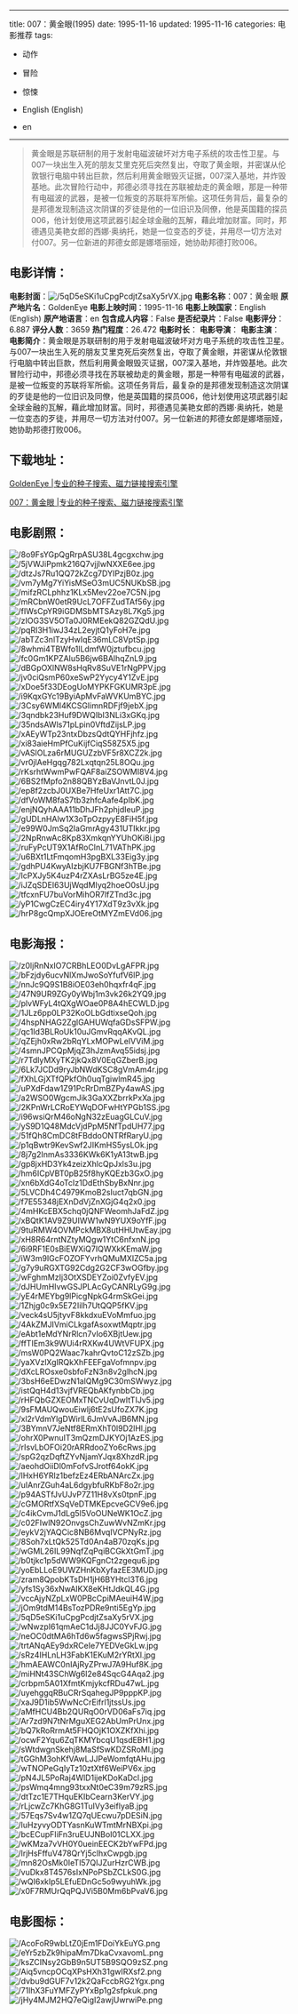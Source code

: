 
---
title: 007：黄金眼(1995)
date: 1995-11-16
updated: 1995-11-16
categories: 电影推荐
tags:
- 动作
- 冒险
- 惊悚

- English (English)
- en
---


> 黄金眼是苏联研制的用于发射电磁波破坏对方电子系统的攻击性卫星。与007一块出生入死的朋友艾里克死后突然复出，夺取了黄金眼，并密谋从伦敦银行电脑中转出巨款，然后利用黄金眼毁灭证据，007深入基地，并炸毁基地。此次冒险行动中，邦德必须寻找在苏联被劫走的黄金眼，那是一种带有电磁波的武器，是被一位叛变的苏联将军所偷。这项任务背后，最复杂的是邦德发现制造这次阴谋的歹徒是他的一位旧识及同僚，他是英国籍的探员006，他计划使用这项武器引起全球金融的瓦解，藉此增加财富。同时，邦德遇见美艳女郎的西娜·奥纳托，她是一位变态的歹徒，并用尽一切方法对付007。另一位新进的邦德女郎是娜塔丽娅，她协助邦德打败006。

## **电影详情**：

**电影封面**：<img src="https://image.tmdb.org/t/p/w200/5qD5eSKi1uCpgPcdjtZsaXy5rVX.jpg" alt="/5qD5eSKi1uCpgPcdjtZsaXy5rVX.jpg" title="/5qD5eSKi1uCpgPcdjtZsaXy5rVX.jpg">
**电影名称**：007：黄金眼
**原产地片名**：GoldenEye
**电影上映时间**：1995-11-16
**电影上映国家**：English (English)
**原产地语言**：en
**包含成人内容**：False
**是否纪录片**：False
**电影评分**：6.887
**评分人数**：3659
**热门程度**：26.472
**电影时长**：
**电影导演**：
**电影主演**：
**电影简介**：黄金眼是苏联研制的用于发射电磁波破坏对方电子系统的攻击性卫星。与007一块出生入死的朋友艾里克死后突然复出，夺取了黄金眼，并密谋从伦敦银行电脑中转出巨款，然后利用黄金眼毁灭证据，007深入基地，并炸毁基地。此次冒险行动中，邦德必须寻找在苏联被劫走的黄金眼，那是一种带有电磁波的武器，是被一位叛变的苏联将军所偷。这项任务背后，最复杂的是邦德发现制造这次阴谋的歹徒是他的一位旧识及同僚，他是英国籍的探员006，他计划使用这项武器引起全球金融的瓦解，藉此增加财富。同时，邦德遇见美艳女郎的西娜·奥纳托，她是一位变态的歹徒，并用尽一切方法对付007。另一位新进的邦德女郎是娜塔丽娅，她协助邦德打败006。

## **下载地址**：
[GoldenEye |专业的种子搜索、磁力链接搜索引擎](https://movie.amd794.com:2083/?search=GoldenEye&ordering=&mode=match_phrase&page_size=10&page=1)

[007：黄金眼 |专业的种子搜索、磁力链接搜索引擎](https://movie.amd794.com:2083/?search=007%EF%BC%9A%E9%BB%84%E9%87%91%E7%9C%BC&ordering=&mode=match_phrase&page_size=10&page=1)
 

## **电影剧照**：
<img src="https://image.tmdb.org/t/p/original/8o9FsYGpQgRrpASU38L4gcgxchw.jpg" alt="/8o9FsYGpQgRrpASU38L4gcgxchw.jpg" title="/8o9FsYGpQgRrpASU38L4gcgxchw.jpg"><img src="https://image.tmdb.org/t/p/original/5jVWJiPpmk216Q7vjjlwNXXE6ee.jpg" alt="/5jVWJiPpmk216Q7vjjlwNXXE6ee.jpg" title="/5jVWJiPpmk216Q7vjjlwNXXE6ee.jpg"><img src="https://image.tmdb.org/t/p/original/dtzJs7Ru1QQ72kZcg7DYIPzjB0z.jpg" alt="/dtzJs7Ru1QQ72kZcg7DYIPzjB0z.jpg" title="/dtzJs7Ru1QQ72kZcg7DYIPzjB0z.jpg"><img src="https://image.tmdb.org/t/p/original/vm7yMg7YiYisMSeO3mUC5NUKbSB.jpg" alt="/vm7yMg7YiYisMSeO3mUC5NUKbSB.jpg" title="/vm7yMg7YiYisMSeO3mUC5NUKbSB.jpg"><img src="https://image.tmdb.org/t/p/original/mifzRCLphhz1KLx5Mev22oe7C5N.jpg" alt="/mifzRCLphhz1KLx5Mev22oe7C5N.jpg" title="/mifzRCLphhz1KLx5Mev22oe7C5N.jpg"><img src="https://image.tmdb.org/t/p/original/mRCbnW0etR9UcL7OFFZudTAf56y.jpg" alt="/mRCbnW0etR9UcL7OFFZudTAf56y.jpg" title="/mRCbnW0etR9UcL7OFFZudTAf56y.jpg"><img src="https://image.tmdb.org/t/p/original/fIWsCpYR9iGDMSbMTSAzy8L7Kg5.jpg" alt="/fIWsCpYR9iGDMSbMTSAzy8L7Kg5.jpg" title="/fIWsCpYR9iGDMSbMTSAzy8L7Kg5.jpg"><img src="https://image.tmdb.org/t/p/original/zIOG3SV5OTa0J0RMEekQ82GZQdU.jpg" alt="/zIOG3SV5OTa0J0RMEekQ82GZQdU.jpg" title="/zIOG3SV5OTa0J0RMEekQ82GZQdU.jpg"><img src="https://image.tmdb.org/t/p/original/pqRI3H1iwJ34zL2eyjtQ1yFoH7e.jpg" alt="/pqRI3H1iwJ34zL2eyjtQ1yFoH7e.jpg" title="/pqRI3H1iwJ34zL2eyjtQ1yFoH7e.jpg"><img src="https://image.tmdb.org/t/p/original/abTZc3nlTzyHwIqE36mLC8VptSp.jpg" alt="/abTZc3nlTzyHwIqE36mLC8VptSp.jpg" title="/abTZc3nlTzyHwIqE36mLC8VptSp.jpg"><img src="https://image.tmdb.org/t/p/original/8whmi4TBWfo1lLdmfW0jztufbcu.jpg" alt="/8whmi4TBWfo1lLdmfW0jztufbcu.jpg" title="/8whmi4TBWfo1lLdmfW0jztufbcu.jpg"><img src="https://image.tmdb.org/t/p/original/fc0Gm1KPZAIu5B6jw6BAlhqZnL9.jpg" alt="/fc0Gm1KPZAIu5B6jw6BAlhqZnL9.jpg" title="/fc0Gm1KPZAIu5B6jw6BAlhqZnL9.jpg"><img src="https://image.tmdb.org/t/p/original/dBGpOXlNW8sHqRv8SuVE1rNgPPV.jpg" alt="/dBGpOXlNW8sHqRv8SuVE1rNgPPV.jpg" title="/dBGpOXlNW8sHqRv8SuVE1rNgPPV.jpg"><img src="https://image.tmdb.org/t/p/original/jv0ciQsmP60xeSwP2Yycy4Y1ZvE.jpg" alt="/jv0ciQsmP60xeSwP2Yycy4Y1ZvE.jpg" title="/jv0ciQsmP60xeSwP2Yycy4Y1ZvE.jpg"><img src="https://image.tmdb.org/t/p/original/xDoe5f33DEogUoMYPKFGKUMR3pE.jpg" alt="/xDoe5f33DEogUoMYPKFGKUMR3pE.jpg" title="/xDoe5f33DEogUoMYPKFGKUMR3pE.jpg"><img src="https://image.tmdb.org/t/p/original/i9KqxGYc19ByiApMvFaWVKUmBYC.jpg" alt="/i9KqxGYc19ByiApMvFaWVKUmBYC.jpg" title="/i9KqxGYc19ByiApMvFaWVKUmBYC.jpg"><img src="https://image.tmdb.org/t/p/original/3Csy6WMl4KCSGIimnRDFjf9jebX.jpg" alt="/3Csy6WMl4KCSGIimnRDFjf9jebX.jpg" title="/3Csy6WMl4KCSGIimnRDFjf9jebX.jpg"><img src="https://image.tmdb.org/t/p/original/3qndbk23Huf9DWQIbI3NLi3xGKq.jpg" alt="/3qndbk23Huf9DWQIbI3NLi3xGKq.jpg" title="/3qndbk23Huf9DWQIbI3NLi3xGKq.jpg"><img src="https://image.tmdb.org/t/p/original/35ndsAWls71pLpin0VftdZijsLP.jpg" alt="/35ndsAWls71pLpin0VftdZijsLP.jpg" title="/35ndsAWls71pLpin0VftdZijsLP.jpg"><img src="https://image.tmdb.org/t/p/original/xAEyWTp23ntxDbzsQdtQYHFjhfz.jpg" alt="/xAEyWTp23ntxDbzsQdtQYHFjhfz.jpg" title="/xAEyWTp23ntxDbzsQdtQYHFjhfz.jpg"><img src="https://image.tmdb.org/t/p/original/xi83aieHmPfCuKijfCiqS58Z5X5.jpg" alt="/xi83aieHmPfCuKijfCiqS58Z5X5.jpg" title="/xi83aieHmPfCuKijfCiqS58Z5X5.jpg"><img src="https://image.tmdb.org/t/p/original/vASlOLza6rMUGUZzbVF5r8XCZ2k.jpg" alt="/vASlOLza6rMUGUZzbVF5r8XCZ2k.jpg" title="/vASlOLza6rMUGUZzbVF5r8XCZ2k.jpg"><img src="https://image.tmdb.org/t/p/original/vr0jlAeHgqg782Lxqtqn25L8OQu.jpg" alt="/vr0jlAeHgqg782Lxqtqn25L8OQu.jpg" title="/vr0jlAeHgqg782Lxqtqn25L8OQu.jpg"><img src="https://image.tmdb.org/t/p/original/rKsrhtWwmPwFQAF8aiZSOWMI8V4.jpg" alt="/rKsrhtWwmPwFQAF8aiZSOWMI8V4.jpg" title="/rKsrhtWwmPwFQAF8aiZSOWMI8V4.jpg"><img src="https://image.tmdb.org/t/p/original/6BS2fMpfo2n88QBYzBaVJnvtL0J.jpg" alt="/6BS2fMpfo2n88QBYzBaVJnvtL0J.jpg" title="/6BS2fMpfo2n88QBYzBaVJnvtL0J.jpg"><img src="https://image.tmdb.org/t/p/original/ep8f2zcbJ0UXBe7HfeUxr1Att7C.jpg" alt="/ep8f2zcbJ0UXBe7HfeUxr1Att7C.jpg" title="/ep8f2zcbJ0UXBe7HfeUxr1Att7C.jpg"><img src="https://image.tmdb.org/t/p/original/dfVoWM8faS7tb3zhfcAafe4pIbK.jpg" alt="/dfVoWM8faS7tb3zhfcAafe4pIbK.jpg" title="/dfVoWM8faS7tb3zhfcAafe4pIbK.jpg"><img src="https://image.tmdb.org/t/p/original/enjNQyhAAA11bDhJFh2phjdIeuP.jpg" alt="/enjNQyhAAA11bDhJFh2phjdIeuP.jpg" title="/enjNQyhAAA11bDhJFh2phjdIeuP.jpg"><img src="https://image.tmdb.org/t/p/original/gUDLnHAlw1X3oTpOzpyyE8FiH5f.jpg" alt="/gUDLnHAlw1X3oTpOzpyyE8FiH5f.jpg" title="/gUDLnHAlw1X3oTpOzpyyE8FiH5f.jpg"><img src="https://image.tmdb.org/t/p/original/e99W0JmSq2IaGmrAgy431UTIkkr.jpg" alt="/e99W0JmSq2IaGmrAgy431UTIkkr.jpg" title="/e99W0JmSq2IaGmrAgy431UTIkkr.jpg"><img src="https://image.tmdb.org/t/p/original/2NpRnwAc8Kp83XmkqnYYUhOKi8i.jpg" alt="/2NpRnwAc8Kp83XmkqnYYUhOKi8i.jpg" title="/2NpRnwAc8Kp83XmkqnYYUhOKi8i.jpg"><img src="https://image.tmdb.org/t/p/original/ruFyPcUT9X1AfRoCInL71VAThPK.jpg" alt="/ruFyPcUT9X1AfRoCInL71VAThPK.jpg" title="/ruFyPcUT9X1AfRoCInL71VAThPK.jpg"><img src="https://image.tmdb.org/t/p/original/u6BXt1LtFmqomH3pgBXL33Eig3y.jpg" alt="/u6BXt1LtFmqomH3pgBXL33Eig3y.jpg" title="/u6BXt1LtFmqomH3pgBXL33Eig3y.jpg"><img src="https://image.tmdb.org/t/p/original/gdhPU4KwyAIzbjKU7FBGNf3hTBe.jpg" alt="/gdhPU4KwyAIzbjKU7FBGNf3hTBe.jpg" title="/gdhPU4KwyAIzbjKU7FBGNf3hTBe.jpg"><img src="https://image.tmdb.org/t/p/original/lcPXJy5K4uzP4rZXAsLrBG5ze4E.jpg" alt="/lcPXJy5K4uzP4rZXAsLrBG5ze4E.jpg" title="/lcPXJy5K4uzP4rZXAsLrBG5ze4E.jpg"><img src="https://image.tmdb.org/t/p/original/iJZqSDEI63UjWqdMIyq2hoeO0sU.jpg" alt="/iJZqSDEI63UjWqdMIyq2hoeO0sU.jpg" title="/iJZqSDEI63UjWqdMIyq2hoeO0sU.jpg"><img src="https://image.tmdb.org/t/p/original/tfcxnFU7buVorMihOR7lfZTnd3c.jpg" alt="/tfcxnFU7buVorMihOR7lfZTnd3c.jpg" title="/tfcxnFU7buVorMihOR7lfZTnd3c.jpg"><img src="https://image.tmdb.org/t/p/original/yP1CwgCzEC4iry4Y17XdT9z3vXk.jpg" alt="/yP1CwgCzEC4iry4Y17XdT9z3vXk.jpg" title="/yP1CwgCzEC4iry4Y17XdT9z3vXk.jpg"><img src="https://image.tmdb.org/t/p/original/hrP8gcQmpXJOEreOtMYZmEVd06.jpg" alt="/hrP8gcQmpXJOEreOtMYZmEVd06.jpg" title="/hrP8gcQmpXJOEreOtMYZmEVd06.jpg">

## **电影海报**：
<img src="https://image.tmdb.org/t/p/original/z0ljRnNxIO7CRBhLEO0DvLgAFPR.jpg" alt="/z0ljRnNxIO7CRBhLEO0DvLgAFPR.jpg" title="/z0ljRnNxIO7CRBhLEO0DvLgAFPR.jpg"><img src="https://image.tmdb.org/t/p/original/bFzjdy6ucvNlXmJwoSoYfufV6lP.jpg" alt="/bFzjdy6ucvNlXmJwoSoYfufV6lP.jpg" title="/bFzjdy6ucvNlXmJwoSoYfufV6lP.jpg"><img src="https://image.tmdb.org/t/p/original/nnJc9Q9S1B8iOE03eh0hqxfr4qF.jpg" alt="/nnJc9Q9S1B8iOE03eh0hqxfr4qF.jpg" title="/nnJc9Q9S1B8iOE03eh0hqxfr4qF.jpg"><img src="https://image.tmdb.org/t/p/original/47N9UR9ZGy0yWbj1m3vk26k2YQ9.jpg" alt="/47N9UR9ZGy0yWbj1m3vk26k2YQ9.jpg" title="/47N9UR9ZGy0yWbj1m3vk26k2YQ9.jpg"><img src="https://image.tmdb.org/t/p/original/plvWFyL4tQXgWOae0P8A4hECWLD.jpg" alt="/plvWFyL4tQXgWOae0P8A4hECWLD.jpg" title="/plvWFyL4tQXgWOae0P8A4hECWLD.jpg"><img src="https://image.tmdb.org/t/p/original/1JLz6pp0LP32KoOLbGdtixseQoh.jpg" alt="/1JLz6pp0LP32KoOLbGdtixseQoh.jpg" title="/1JLz6pp0LP32KoOLbGdtixseQoh.jpg"><img src="https://image.tmdb.org/t/p/original/4hspNHAG2ZglGAHUWqfaGDsSFPW.jpg" alt="/4hspNHAG2ZglGAHUWqfaGDsSFPW.jpg" title="/4hspNHAG2ZglGAHUWqfaGDsSFPW.jpg"><img src="https://image.tmdb.org/t/p/original/qc1Id3BLRoUk10uJGmvRqqAKvQL.jpg" alt="/qc1Id3BLRoUk10uJGmvRqqAKvQL.jpg" title="/qc1Id3BLRoUk10uJGmvRqqAKvQL.jpg"><img src="https://image.tmdb.org/t/p/original/qZEjh0xRw2bRqYLxMOPwLeIVViM.jpg" alt="/qZEjh0xRw2bRqYLxMOPwLeIVViM.jpg" title="/qZEjh0xRw2bRqYLxMOPwLeIVViM.jpg"><img src="https://image.tmdb.org/t/p/original/4smnJPCQpMjqZ3hJzmAvq55idsj.jpg" alt="/4smnJPCQpMjqZ3hJzmAvq55idsj.jpg" title="/4smnJPCQpMjqZ3hJzmAvq55idsj.jpg"><img src="https://image.tmdb.org/t/p/original/r7TdlyMXyTK2jkQx8V0EqGZberB.jpg" alt="/r7TdlyMXyTK2jkQx8V0EqGZberB.jpg" title="/r7TdlyMXyTK2jkQx8V0EqGZberB.jpg"><img src="https://image.tmdb.org/t/p/original/6Lk7JCDd9ryJbNWdKSC8gVmAm4r.jpg" alt="/6Lk7JCDd9ryJbNWdKSC8gVmAm4r.jpg" title="/6Lk7JCDd9ryJbNWdKSC8gVmAm4r.jpg"><img src="https://image.tmdb.org/t/p/original/fXhLGjXTfQPkfOh0uqTgiwlmR45.jpg" alt="/fXhLGjXTfQPkfOh0uqTgiwlmR45.jpg" title="/fXhLGjXTfQPkfOh0uqTgiwlmR45.jpg"><img src="https://image.tmdb.org/t/p/original/uPXdFdaw1Z91PcRrDmBZPy4awAS.jpg" alt="/uPXdFdaw1Z91PcRrDmBZPy4awAS.jpg" title="/uPXdFdaw1Z91PcRrDmBZPy4awAS.jpg"><img src="https://image.tmdb.org/t/p/original/a2WSO0WgcmJik3GaXXZbrrkPxXa.jpg" alt="/a2WSO0WgcmJik3GaXXZbrrkPxXa.jpg" title="/a2WSO0WgcmJik3GaXXZbrrkPxXa.jpg"><img src="https://image.tmdb.org/t/p/original/2KPnWrLCRoEYWqDOFwHtYPGb1SS.jpg" alt="/2KPnWrLCRoEYWqDOFwHtYPGb1SS.jpg" title="/2KPnWrLCRoEYWqDOFwHtYPGb1SS.jpg"><img src="https://image.tmdb.org/t/p/original/i96wsiQrM46oNgN32zEuagGLCuV.jpg" alt="/i96wsiQrM46oNgN32zEuagGLCuV.jpg" title="/i96wsiQrM46oNgN32zEuagGLCuV.jpg"><img src="https://image.tmdb.org/t/p/original/yS9D1Q48MdcVjdPpM5NfTpdUH77.jpg" alt="/yS9D1Q48MdcVjdPpM5NfTpdUH77.jpg" title="/yS9D1Q48MdcVjdPpM5NfTpdUH77.jpg"><img src="https://image.tmdb.org/t/p/original/51fQh8CmDC8tFBddoONTRfRaryU.jpg" alt="/51fQh8CmDC8tFBddoONTRfRaryU.jpg" title="/51fQh8CmDC8tFBddoONTRfRaryU.jpg"><img src="https://image.tmdb.org/t/p/original/p1qBwtr9KevSwf2JIKmHS5ysLOk.jpg" alt="/p1qBwtr9KevSwf2JIKmHS5ysLOk.jpg" title="/p1qBwtr9KevSwf2JIKmHS5ysLOk.jpg"><img src="https://image.tmdb.org/t/p/original/8j7g2InmAs3336KWk6K1yA13twB.jpg" alt="/8j7g2InmAs3336KWk6K1yA13twB.jpg" title="/8j7g2InmAs3336KWk6K1yA13twB.jpg"><img src="https://image.tmdb.org/t/p/original/gp8jxHD3Yk4zeizXhlcQpJxls3u.jpg" alt="/gp8jxHD3Yk4zeizXhlcQpJxls3u.jpg" title="/gp8jxHD3Yk4zeizXhlcQpJxls3u.jpg"><img src="https://image.tmdb.org/t/p/original/hm6ICpVBT0pB25f8hyKQEzb3GxO.jpg" alt="/hm6ICpVBT0pB25f8hyKQEzb3GxO.jpg" title="/hm6ICpVBT0pB25f8hyKQEzb3GxO.jpg"><img src="https://image.tmdb.org/t/p/original/xn6bXdG4oTcIz1DdEthSbyBxNnr.jpg" alt="/xn6bXdG4oTcIz1DdEthSbyBxNnr.jpg" title="/xn6bXdG4oTcIz1DdEthSbyBxNnr.jpg"><img src="https://image.tmdb.org/t/p/original/5LVCDh4C4979KmoB2sIuct7qbGN.jpg" alt="/5LVCDh4C4979KmoB2sIuct7qbGN.jpg" title="/5LVCDh4C4979KmoB2sIuct7qbGN.jpg"><img src="https://image.tmdb.org/t/p/original/f7E55348jEXnDdVjZnXGjG4q2x0.jpg" alt="/f7E55348jEXnDdVjZnXGjG4q2x0.jpg" title="/f7E55348jEXnDdVjZnXGjG4q2x0.jpg"><img src="https://image.tmdb.org/t/p/original/4mHKcEBX5chq0jQNFWeomhJaFdZ.jpg" alt="/4mHKcEBX5chq0jQNFWeomhJaFdZ.jpg" title="/4mHKcEBX5chq0jQNFWeomhJaFdZ.jpg"><img src="https://image.tmdb.org/t/p/original/xBQtK1AV9Z9UIWW1wN9YUX9oYfF.jpg" alt="/xBQtK1AV9Z9UIWW1wN9YUX9oYfF.jpg" title="/xBQtK1AV9Z9UIWW1wN9YUX9oYfF.jpg"><img src="https://image.tmdb.org/t/p/original/9tuRMW4OVMPckMBX8utHHUtwEay.jpg" alt="/9tuRMW4OVMPckMBX8utHHUtwEay.jpg" title="/9tuRMW4OVMPckMBX8utHHUtwEay.jpg"><img src="https://image.tmdb.org/t/p/original/xH8R64rntNZtyMQgw1YtC6nfxnN.jpg" alt="/xH8R64rntNZtyMQgw1YtC6nfxnN.jpg" title="/xH8R64rntNZtyMQgw1YtC6nfxnN.jpg"><img src="https://image.tmdb.org/t/p/original/6i9RF1E0sBiEWXiQ7IQWXkKEmaW.jpg" alt="/6i9RF1E0sBiEWXiQ7IQWXkKEmaW.jpg" title="/6i9RF1E0sBiEWXiQ7IQWXkKEmaW.jpg"><img src="https://image.tmdb.org/t/p/original/iW3m9IGcFOZOFYvrhQMuMXIZC5a.jpg" alt="/iW3m9IGcFOZOFYvrhQMuMXIZC5a.jpg" title="/iW3m9IGcFOZOFYvrhQMuMXIZC5a.jpg"><img src="https://image.tmdb.org/t/p/original/g7y9uRGXTG92Cdg2G2CF3wOGfby.jpg" alt="/g7y9uRGXTG92Cdg2G2CF3wOGfby.jpg" title="/g7y9uRGXTG92Cdg2G2CF3wOGfby.jpg"><img src="https://image.tmdb.org/t/p/original/wFghmMzIj3OtXSDEYZoi0ZvfyEV.jpg" alt="/wFghmMzIj3OtXSDEYZoi0ZvfyEV.jpg" title="/wFghmMzIj3OtXSDEYZoi0ZvfyEV.jpg"><img src="https://image.tmdb.org/t/p/original/dJHUmHIvwGSJPLAcGyCANRLyG9g.jpg" alt="/dJHUmHIvwGSJPLAcGyCANRLyG9g.jpg" title="/dJHUmHIvwGSJPLAcGyCANRLyG9g.jpg"><img src="https://image.tmdb.org/t/p/original/yE4rMEYbg9lPicgNpkG4rmSkGei.jpg" alt="/yE4rMEYbg9lPicgNpkG4rmSkGei.jpg" title="/yE4rMEYbg9lPicgNpkG4rmSkGei.jpg"><img src="https://image.tmdb.org/t/p/original/1Zhjg0c9x5E72Iilh7UtQQP5fKV.jpg" alt="/1Zhjg0c9x5E72Iilh7UtQQP5fKV.jpg" title="/1Zhjg0c9x5E72Iilh7UtQQP5fKV.jpg"><img src="https://image.tmdb.org/t/p/original/veck4sU5jtyvF8kkdxuEVoMmfuo.jpg" alt="/veck4sU5jtyvF8kkdxuEVoMmfuo.jpg" title="/veck4sU5jtyvF8kkdxuEVoMmfuo.jpg"><img src="https://image.tmdb.org/t/p/original/4AkZMJIVmiCLkgafAsoxwtMqptr.jpg" alt="/4AkZMJIVmiCLkgafAsoxwtMqptr.jpg" title="/4AkZMJIVmiCLkgafAsoxwtMqptr.jpg"><img src="https://image.tmdb.org/t/p/original/eAbt1eMdYNrRlcn7vIo6XBjtUew.jpg" alt="/eAbt1eMdYNrRlcn7vIo6XBjtUew.jpg" title="/eAbt1eMdYNrRlcn7vIo6XBjtUew.jpg"><img src="https://image.tmdb.org/t/p/original/ffTIEm3k9WUi4rRXKw4UWtVFUPX.jpg" alt="/ffTIEm3k9WUi4rRXKw4UWtVFUPX.jpg" title="/ffTIEm3k9WUi4rRXKw4UWtVFUPX.jpg"><img src="https://image.tmdb.org/t/p/original/msW0PQ2Waac7kahrQvtoC12zSZb.jpg" alt="/msW0PQ2Waac7kahrQvtoC12zSZb.jpg" title="/msW0PQ2Waac7kahrQvtoC12zSZb.jpg"><img src="https://image.tmdb.org/t/p/original/yaXVzlXgIRQkXhFEEFgaVofmnpv.jpg" alt="/yaXVzlXgIRQkXhFEEFgaVofmnpv.jpg" title="/yaXVzlXgIRQkXhFEEFgaVofmnpv.jpg"><img src="https://image.tmdb.org/t/p/original/dXcLROsxe0sbfoFzN3n8v2glhcN.jpg" alt="/dXcLROsxe0sbfoFzN3n8v2glhcN.jpg" title="/dXcLROsxe0sbfoFzN3n8v2glhcN.jpg"><img src="https://image.tmdb.org/t/p/original/3bsH6eEDwzN1alQMg9C30mSWwyz.jpg" alt="/3bsH6eEDwzN1alQMg9C30mSWwyz.jpg" title="/3bsH6eEDwzN1alQMg9C30mSWwyz.jpg"><img src="https://image.tmdb.org/t/p/original/istQqH4d13vjfVREQbAKfynbbCb.jpg" alt="/istQqH4d13vjfVREQbAKfynbbCb.jpg" title="/istQqH4d13vjfVREQbAKfynbbCb.jpg"><img src="https://image.tmdb.org/t/p/original/rHFQbGZXEOMxTNCvUqDwItTIJv5.jpg" alt="/rHFQbGZXEOMxTNCvUqDwItTIJv5.jpg" title="/rHFQbGZXEOMxTNCvUqDwItTIJv5.jpg"><img src="https://image.tmdb.org/t/p/original/9sFMAUQwouEiwlj6tE2sUfoZX7K.jpg" alt="/9sFMAUQwouEiwlj6tE2sUfoZX7K.jpg" title="/9sFMAUQwouEiwlj6tE2sUfoZX7K.jpg"><img src="https://image.tmdb.org/t/p/original/xl2rVdmYlgDWirlL6JmVvAJB6MN.jpg" alt="/xl2rVdmYlgDWirlL6JmVvAJB6MN.jpg" title="/xl2rVdmYlgDWirlL6JmVvAJB6MN.jpg"><img src="https://image.tmdb.org/t/p/original/3BYmnV7JeNtf8ERmXhT0l9D2lHl.jpg" alt="/3BYmnV7JeNtf8ERmXhT0l9D2lHl.jpg" title="/3BYmnV7JeNtf8ERmXhT0l9D2lHl.jpg"><img src="https://image.tmdb.org/t/p/original/ohrX0PwnuIT3mQzmDJKYOj1AzES.jpg" alt="/ohrX0PwnuIT3mQzmDJKYOj1AzES.jpg" title="/ohrX0PwnuIT3mQzmDJKYOj1AzES.jpg"><img src="https://image.tmdb.org/t/p/original/rIsvLbOFOi20rARRdooZYo6cRws.jpg" alt="/rIsvLbOFOi20rARRdooZYo6cRws.jpg" title="/rIsvLbOFOi20rARRdooZYo6cRws.jpg"><img src="https://image.tmdb.org/t/p/original/spG2qzDqftZYvNjamYJqx8XhzdR.jpg" alt="/spG2qzDqftZYvNjamYJqx8XhzdR.jpg" title="/spG2qzDqftZYvNjamYJqx8XhzdR.jpg"><img src="https://image.tmdb.org/t/p/original/aeohdOiiDl0mFofvSJrotf64okK.jpg" alt="/aeohdOiiDl0mFofvSJrotf64okK.jpg" title="/aeohdOiiDl0mFofvSJrotf64okK.jpg"><img src="https://image.tmdb.org/t/p/original/lHxH6YRlz1befzEz4ERbANArcZx.jpg" alt="/lHxH6YRlz1befzEz4ERbANArcZx.jpg" title="/lHxH6YRlz1befzEz4ERbANArcZx.jpg"><img src="https://image.tmdb.org/t/p/original/uIAnrZGuh4aL6dgybfuRKbF8o2r.jpg" alt="/uIAnrZGuh4aL6dgybfuRKbF8o2r.jpg" title="/uIAnrZGuh4aL6dgybfuRKbF8o2r.jpg"><img src="https://image.tmdb.org/t/p/original/p94ASTfJvUJvP7Z11H8vXs0tpnF.jpg" alt="/p94ASTfJvUJvP7Z11H8vXs0tpnF.jpg" title="/p94ASTfJvUJvP7Z11H8vXs0tpnF.jpg"><img src="https://image.tmdb.org/t/p/original/cGMORtfXSqVeDTMKEpcveGCV9e6.jpg" alt="/cGMORtfXSqVeDTMKEpcveGCV9e6.jpg" title="/cGMORtfXSqVeDTMKEpcveGCV9e6.jpg"><img src="https://image.tmdb.org/t/p/original/c4ikCvmJ1dLg5l5VoOUNeWK1OcZ.jpg" alt="/c4ikCvmJ1dLg5l5VoOUNeWK1OcZ.jpg" title="/c4ikCvmJ1dLg5l5VoOUNeWK1OcZ.jpg"><img src="https://image.tmdb.org/t/p/original/c02FIwlN92OnvgsChZuwWvNZmKr.jpg" alt="/c02FIwlN92OnvgsChZuwWvNZmKr.jpg" title="/c02FIwlN92OnvgsChZuwWvNZmKr.jpg"><img src="https://image.tmdb.org/t/p/original/eykV2jYAQCic8NB6MvqIVCPNyRz.jpg" alt="/eykV2jYAQCic8NB6MvqIVCPNyRz.jpg" title="/eykV2jYAQCic8NB6MvqIVCPNyRz.jpg"><img src="https://image.tmdb.org/t/p/original/8Soh7xLtQk525Td0An4aB70zqKs.jpg" alt="/8Soh7xLtQk525Td0An4aB70zqKs.jpg" title="/8Soh7xLtQk525Td0An4aB70zqKs.jpg"><img src="https://image.tmdb.org/t/p/original/wGML26IL99NqfZqPqiBCGkXtGmT.jpg" alt="/wGML26IL99NqfZqPqiBCGkXtGmT.jpg" title="/wGML26IL99NqfZqPqiBCGkXtGmT.jpg"><img src="https://image.tmdb.org/t/p/original/b0tjkc1p5dWW9KQFgnCt2zgequ6.jpg" alt="/b0tjkc1p5dWW9KQFgnCt2zgequ6.jpg" title="/b0tjkc1p5dWW9KQFgnCt2zgequ6.jpg"><img src="https://image.tmdb.org/t/p/original/yoEbLLoE9UWZHnKbXyfazEE3MUD.jpg" alt="/yoEbLLoE9UWZHnKbXyfazEE3MUD.jpg" title="/yoEbLLoE9UWZHnKbXyfazEE3MUD.jpg"><img src="https://image.tmdb.org/t/p/original/zram8QpobKTsDH1jH6BYHtcl3T6.jpg" alt="/zram8QpobKTsDH1jH6BYHtcl3T6.jpg" title="/zram8QpobKTsDH1jH6BYHtcl3T6.jpg"><img src="https://image.tmdb.org/t/p/original/yfs1Sy36xNwAIKX8eKHtJdkQL4G.jpg" alt="/yfs1Sy36xNwAIKX8eKHtJdkQL4G.jpg" title="/yfs1Sy36xNwAIKX8eKHtJdkQL4G.jpg"><img src="https://image.tmdb.org/t/p/original/vccAjyNZpLxW0PBcCpiMAeuiH4W.jpg" alt="/vccAjyNZpLxW0PBcCpiMAeuiH4W.jpg" title="/vccAjyNZpLxW0PBcCpiMAeuiH4W.jpg"><img src="https://image.tmdb.org/t/p/original/jOm9tdM14BsTozPDRe9nti5EgYp.jpg" alt="/jOm9tdM14BsTozPDRe9nti5EgYp.jpg" title="/jOm9tdM14BsTozPDRe9nti5EgYp.jpg"><img src="https://image.tmdb.org/t/p/original/5qD5eSKi1uCpgPcdjtZsaXy5rVX.jpg" alt="/5qD5eSKi1uCpgPcdjtZsaXy5rVX.jpg" title="/5qD5eSKi1uCpgPcdjtZsaXy5rVX.jpg"><img src="https://image.tmdb.org/t/p/original/wNwzpI61qmAeC1dJj8JJC0YvFJG.jpg" alt="/wNwzpI61qmAeC1dJj8JJC0YvFJG.jpg" title="/wNwzpI61qmAeC1dJj8JJC0YvFJG.jpg"><img src="https://image.tmdb.org/t/p/original/neOC0dtMA6hTd6w5fagwsSPjRwj.jpg" alt="/neOC0dtMA6hTd6w5fagwsSPjRwj.jpg" title="/neOC0dtMA6hTd6w5fagwsSPjRwj.jpg"><img src="https://image.tmdb.org/t/p/original/trtANqAEy9dxRCeIe7YEDVeGkLw.jpg" alt="/trtANqAEy9dxRCeIe7YEDVeGkLw.jpg" title="/trtANqAEy9dxRCeIe7YEDVeGkLw.jpg"><img src="https://image.tmdb.org/t/p/original/sRz4IHLnLH3FabK1EKuM2rYRtXl.jpg" alt="/sRz4IHLnLH3FabK1EKuM2rYRtXl.jpg" title="/sRz4IHLnLH3FabK1EKuM2rYRtXl.jpg"><img src="https://image.tmdb.org/t/p/original/hmAEAWC0nIAjRyZPrwJ7A9Huf8K.jpg" alt="/hmAEAWC0nIAjRyZPrwJ7A9Huf8K.jpg" title="/hmAEAWC0nIAjRyZPrwJ7A9Huf8K.jpg"><img src="https://image.tmdb.org/t/p/original/miHNt43SChWg6I2e84SqcG4Aqa2.jpg" alt="/miHNt43SChWg6I2e84SqcG4Aqa2.jpg" title="/miHNt43SChWg6I2e84SqcG4Aqa2.jpg"><img src="https://image.tmdb.org/t/p/original/crbpm5A01XfmtKmjykcfRDu47wL.jpg" alt="/crbpm5A01XfmtKmjykcfRDu47wL.jpg" title="/crbpm5A01XfmtKmjykcfRDu47wL.jpg"><img src="https://image.tmdb.org/t/p/original/uyehggqRBuCRrSqahegJP9pppKP.jpg" alt="/uyehggqRBuCRrSqahegJP9pppKP.jpg" title="/uyehggqRBuCRrSqahegJP9pppKP.jpg"><img src="https://image.tmdb.org/t/p/original/xaJ9D1ib5WwNcCrEifrl1jtssUs.jpg" alt="/xaJ9D1ib5WwNcCrEifrl1jtssUs.jpg" title="/xaJ9D1ib5WwNcCrEifrl1jtssUs.jpg"><img src="https://image.tmdb.org/t/p/original/aMfHCU4Bb2QURqO0rVD06aFs7iq.jpg" alt="/aMfHCU4Bb2QURqO0rVD06aFs7iq.jpg" title="/aMfHCU4Bb2QURqO0rVD06aFs7iq.jpg"><img src="https://image.tmdb.org/t/p/original/Ar7zd9N7tNrMguXEG2AbUmPrUnx.jpg" alt="/Ar7zd9N7tNrMguXEG2AbUmPrUnx.jpg" title="/Ar7zd9N7tNrMguXEG2AbUmPrUnx.jpg"><img src="https://image.tmdb.org/t/p/original/bQ7kRoRrmAt5FHQOjK1OXZKfXhi.jpg" alt="/bQ7kRoRrmAt5FHQOjK1OXZKfXhi.jpg" title="/bQ7kRoRrmAt5FHQOjK1OXZKfXhi.jpg"><img src="https://image.tmdb.org/t/p/original/ocwF2Yqu6ZqTKMYbcqU1qsdEBH1.jpg" alt="/ocwF2Yqu6ZqTKMYbcqU1qsdEBH1.jpg" title="/ocwF2Yqu6ZqTKMYbcqU1qsdEBH1.jpg"><img src="https://image.tmdb.org/t/p/original/sWtdwgnSkehj8MaSfSwKDZSRoMl.jpg" alt="/sWtdwgnSkehj8MaSfSwKDZSRoMl.jpg" title="/sWtdwgnSkehj8MaSfSwKDZSRoMl.jpg"><img src="https://image.tmdb.org/t/p/original/tGGhM3ohKfVAwLJJPeWomfqtAHu.jpg" alt="/tGGhM3ohKfVAwLJJPeWomfqtAHu.jpg" title="/tGGhM3ohKfVAwLJJPeWomfqtAHu.jpg"><img src="https://image.tmdb.org/t/p/original/wTNOPeGqIyTz10ztXtf6WeiPV6x.jpg" alt="/wTNOPeGqIyTz10ztXtf6WeiPV6x.jpg" title="/wTNOPeGqIyTz10ztXtf6WeiPV6x.jpg"><img src="https://image.tmdb.org/t/p/original/pN4JL5PoRaj4WlD1ijeKDoKaDcl.jpg" alt="/pN4JL5PoRaj4WlD1ijeKDoKaDcl.jpg" title="/pN4JL5PoRaj4WlD1ijeKDoKaDcl.jpg"><img src="https://image.tmdb.org/t/p/original/psWmq4mng93txxNt0eC39m79zRS.jpg" alt="/psWmq4mng93txxNt0eC39m79zRS.jpg" title="/psWmq4mng93txxNt0eC39m79zRS.jpg"><img src="https://image.tmdb.org/t/p/original/dtTzc1E7THquEKIbCearn3KerVY.jpg" alt="/dtTzc1E7THquEKIbCearn3KerVY.jpg" title="/dtTzc1E7THquEKIbCearn3KerVY.jpg"><img src="https://image.tmdb.org/t/p/original/rLjcwZc7KhG8G1TuIVy3eiflyaB.jpg" alt="/rLjcwZc7KhG8G1TuIVy3eiflyaB.jpg" title="/rLjcwZc7KhG8G1TuIVy3eiflyaB.jpg"><img src="https://image.tmdb.org/t/p/original/57Eqs7Sv4w1ZQ7qUEcwu7pDESiN.jpg" alt="/57Eqs7Sv4w1ZQ7qUEcwu7pDESiN.jpg" title="/57Eqs7Sv4w1ZQ7qUEcwu7pDESiN.jpg"><img src="https://image.tmdb.org/t/p/original/luHzyvyODTYasnKuWTmtMrNBXpi.jpg" alt="/luHzyvyODTYasnKuWTmtMrNBXpi.jpg" title="/luHzyvyODTYasnKuWTmtMrNBXpi.jpg"><img src="https://image.tmdb.org/t/p/original/bcECupFIiFn3ruEUJNBoI01CLXX.jpg" alt="/bcECupFIiFn3ruEUJNBoI01CLXX.jpg" title="/bcECupFIiFn3ruEUJNBoI01CLXX.jpg"><img src="https://image.tmdb.org/t/p/original/wKMza7vVH0Y0ueinEECK2bYwFPd.jpg" alt="/wKMza7vVH0Y0ueinEECK2bYwFPd.jpg" title="/wKMza7vVH0Y0ueinEECK2bYwFPd.jpg"><img src="https://image.tmdb.org/t/p/original/lrjHsFffuV478QrYj5clhxCwpgb.jpg" alt="/lrjHsFffuV478QrYj5clhxCwpgb.jpg" title="/lrjHsFffuV478QrYj5clhxCwpgb.jpg"><img src="https://image.tmdb.org/t/p/original/mn82OsMk0IeTl57QIJZurHzrCWB.jpg" alt="/mn82OsMk0IeTl57QIJZurHzrCWB.jpg" title="/mn82OsMk0IeTl57QIJZurHzrCWB.jpg"><img src="https://image.tmdb.org/t/p/original/vuDkx8T4576sIxNPoPSbZCLkS0G.jpg" alt="/vuDkx8T4576sIxNPoPSbZCLkS0G.jpg" title="/vuDkx8T4576sIxNPoPSbZCLkS0G.jpg"><img src="https://image.tmdb.org/t/p/original/wQI6xkIp5LEfuEDnGc5o9wyuhWk.jpg" alt="/wQI6xkIp5LEfuEDnGc5o9wyuhWk.jpg" title="/wQI6xkIp5LEfuEDnGc5o9wyuhWk.jpg"><img src="https://image.tmdb.org/t/p/original/x0F7RMUrQqPQJVi5B0Mm6bPvaV6.jpg" alt="/x0F7RMUrQqPQJVi5B0Mm6bPvaV6.jpg" title="/x0F7RMUrQqPQJVi5B0Mm6bPvaV6.jpg">

## **电影图标**：
<img src="https://image.tmdb.org/t/p/original/AcoFoR9wbLtZ0jEm1FDoiYkEuYG.png" alt="/AcoFoR9wbLtZ0jEm1FDoiYkEuYG.png" title="/AcoFoR9wbLtZ0jEm1FDoiYkEuYG.png"><img src="https://image.tmdb.org/t/p/original/eYr5zbZk9hipaMm7DkaCvxavomL.png" alt="/eYr5zbZk9hipaMm7DkaCvxavomL.png" title="/eYr5zbZk9hipaMm7DkaCvxavomL.png"><img src="https://image.tmdb.org/t/p/original/ksZCINsy2GbB9n5UT5B9SQO9zSZ.png" alt="/ksZCINsy2GbB9n5UT5B9SQO9zSZ.png" title="/ksZCINsy2GbB9n5UT5B9SQO9zSZ.png"><img src="https://image.tmdb.org/t/p/original/Aiq5vncpOCqXPsHXh31gwIRXsf2.png" alt="/Aiq5vncpOCqXPsHXh31gwIRXsf2.png" title="/Aiq5vncpOCqXPsHXh31gwIRXsf2.png"><img src="https://image.tmdb.org/t/p/original/dvbu9dGUF7v12k2QaFccbRG2Ygx.png" alt="/dvbu9dGUF7v12k2QaFccbRG2Ygx.png" title="/dvbu9dGUF7v12k2QaFccbRG2Ygx.png"><img src="https://image.tmdb.org/t/p/original/71lhX3FuYMFZyPYxBp1g2sfpkuk.png" alt="/71lhX3FuYMFZyPYxBp1g2sfpkuk.png" title="/71lhX3FuYMFZyPYxBp1g2sfpkuk.png"><img src="https://image.tmdb.org/t/p/original/jHy4MJM2HQ7eQigI2awjUwrwiPe.png" alt="/jHy4MJM2HQ7eQigI2awjUwrwiPe.png" title="/jHy4MJM2HQ7eQigI2awjUwrwiPe.png">
